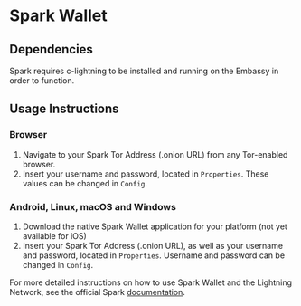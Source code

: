 # Spark Wallet

## Dependencies

Spark requires c-lightning to be installed and running on the Embassy in order to function.

## Usage Instructions

### Browser

1. Navigate to your Spark Tor Address (.onion URL) from any Tor-enabled browser.
1. Insert your username and password, located in `Properties`. These values can be changed in `Config`.

### Android, Linux, macOS and Windows

1. Download the native Spark Wallet application for your platform (not yet available for iOS)
1. Insert your Spark Tor Address (.onion URL), as well as your username and password, located in `Properties`. Username and password can be changed in `Config`.

For more detailed instructions on how to use Spark Wallet and the Lightning Network, see the official Spark [documentation](https://github.com/shesek/spark-wallet).

